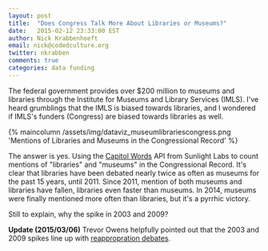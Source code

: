 ```yaml
---
layout: post
title:  "Does Congress Talk More About Libraries or Museums?"
date:   2015-02-12 23:33:00 EST
author: Nick Krabbenhoeft
email: nick@codedculture.org
twitter: nkrabben
comments: true
categories: data funding
---
```


The federal government provides over $200 million to museums and libraries through the Institute for Museums and Library Services (IMLS). I've heard grumblings that the IMLS is biased towards libraries, and I wondered if IMLS's funders (Congress) are biased towards libraries as well.
<!--more-->

{% maincolumn /assets/img/dataviz_museumlibrariescongress.png 'Mentions of Libraries and Museums in the Congressional Record' %}

The answer is yes. Using the <a href='http://capitolwords.org/'>Capitol Words</a> API from Sunlight Labs to count mentions of "libraries" and "museums" in the Congressional Record. It's clear that libraries have been debated nearly twice as often as museums for the past 15 years, until 2011. Since 2011, mention of both museums and libraries have fallen, libraries even faster than museums. In 2014, museums were finally mentioned more often than libraries, but it's a pyrrhic victory.

Still to explain, why the spike in 2003 and 2009? 

<strong>Update (2015/03/06)</strong>
Trevor Owens helpfully pointed out that the 2003 and 2009 spikes line up with <a href="http://www.imls.gov/about/imls_legislative_timeline.aspx">reappropration debates</a>.